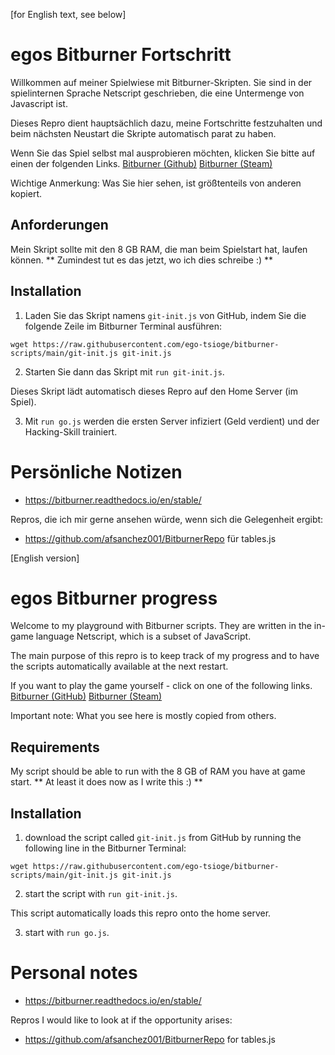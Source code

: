[for English text, see below]
# egos Bitburner Fortschritt

Willkommen auf meiner Spielwiese mit Bitburner-Skripten. Sie sind in der spielinternen Sprache Netscript geschrieben, die eine Untermenge von Javascript ist. 

Dieses Repro dient hauptsächlich dazu, meine Fortschritte festzuhalten und beim nächsten Neustart die Skripte automatisch parat zu haben.

Wenn Sie das Spiel selbst mal ausprobieren möchten, klicken Sie bitte auf einen der folgenden Links.
[Bitburner (Github)](https://danielyxie.github.io/bitburner/) 
[Bitburner (Steam)](https://store.steampowered.com/app/1812820/Bitburner/)

Wichtige Anmerkung: Was Sie hier sehen, ist größtenteils von anderen kopiert.

## Anforderungen

Mein Skript sollte mit den 8 GB RAM, die man beim Spielstart hat, laufen können. ** Zumindest tut es das jetzt, wo ich dies schreibe :) **

## Installation

1. Laden Sie das Skript namens `git-init.js` von GitHub, indem Sie die folgende Zeile im Bitburner Terminal ausführen:

`wget https://raw.githubusercontent.com/ego-tsioge/bitburner-scripts/main/git-init.js git-init.js`

2. Starten Sie dann das Skript mit `run git-init.js`. 

Dieses Skript lädt automatisch dieses Repro auf den Home Server (im Spiel).

3. Mit `run go.js` werden die ersten Server infiziert (Geld verdient) und der Hacking-Skill trainiert.


# Persönliche Notizen

* https://bitburner.readthedocs.io/en/stable/

Repros, die ich mir gerne ansehen würde, wenn sich die Gelegenheit ergibt:
* https://github.com/afsanchez001/BitburnerRepo für tables.js


[English version]
# egos Bitburner progress

Welcome to my playground with Bitburner scripts. They are written in the in-game language Netscript, which is a subset of JavaScript. 

The main purpose of this repro is to keep track of my progress and to have the scripts automatically available at the next restart.

If you want to play the game yourself - click on one of the following links.
[Bitburner (GitHub)](https://danielyxie.github.io/bitburner/) 
[Bitburner (Steam)](https://store.steampowered.com/app/1812820/Bitburner/)

Important note: What you see here is mostly copied from others.

## Requirements

My script should be able to run with the 8 GB of RAM you have at game start. ** At least it does now as I write this :) **

## Installation

1. download the script called `git-init.js` from GitHub by running the following line in the Bitburner Terminal:

`wget https://raw.githubusercontent.com/ego-tsioge/bitburner-scripts/main/git-init.js git-init.js`

2. start the script with `run git-init.js`. 

This script automatically loads this repro onto the home server.

3. start with `run go.js`.


# Personal notes

* https://bitburner.readthedocs.io/en/stable/

Repros I would like to look at if the opportunity arises:
* https://github.com/afsanchez001/BitburnerRepo for tables.js
